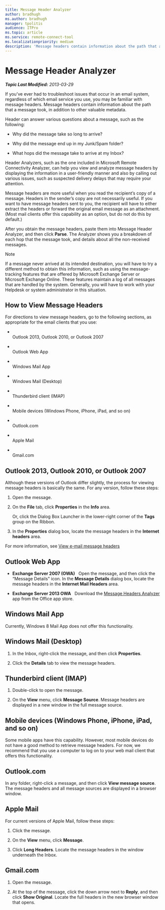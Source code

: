```yaml
---
title: Message Header Analyzer
author: bradhugh
ms.author: bradhugh
manager: tpolitis
audience: ITPro 
ms.topic: article 
ms.service: remote-connect-tool
ms.localizationpriority: medium
description: 'Message headers contain information about the path that a message took, in addition to other valuable metadata.'
---
```



# Message Header Analyzer


_**Topic Last Modified:** 2013-03-29_

If you’ve ever had to troubleshoot issues that occur in an email system, regardless of which email service you use, you may be familiar with message headers. Message headers contain information about the path that a message took, in addition to other valuable metadata.

Header can answer various questions about a message, such as the following:

  - Why did the message take so long to arrive?

  - Why did the message end up in my Junk/Spam folder?

  - What hops did the message take to arrive at my Inbox?

Header Analyzers, such as the one included in Microsoft Remote Connectivity Analyzer, can help you view and analyze message headers by displaying the information in a user-friendly manner and also by calling out various issues, such as suspected delivery delays that may require your attention.

Message headers are more useful when you read the recipient’s copy of a message. Headers in the sender’s copy are not necessarily useful. If you want to have message headers sent to you, the recipient will have to either extract the headers or forward the original email message as an attachment. (Most mail clients offer this capability as an option, but do not do this by default.)

After you obtain the message headers, paste them into Message Header Analyzer, and then click **Parse**. The Analyzer shows you a breakdown of each hop that the message took, and details about all the non-received messages.

<div class="alert">


> [!NOTE]
> If a message never arrived at its intended destination, you will have to try a different method to obtain this information, such as using the message-tracking features that are offered by Microsoft&nbsp;Exchange Server or Microsoft&nbsp;Exchange Online. These features maintain a log of all messages that are handled by the system. Generally, you will have to work with your Helpdesk or system administrator in this situation.


</div>

<div>

## How to View Message Headers

For directions to view message headers, go to the following sections, as appropriate for the email clients that you use:

  - <span></span>  
    Outlook 2013, Outlook 2010, or Outlook 2007

  - <span></span>  
    Outlook Web App

  - <span></span>  
    Windows Mail App

  - <span></span>  
    Windows Mail (Desktop)

  - <span></span>  
    Thunderbird client (IMAP)

  - <span></span>  
    Mobile devices (Windows Phone, iPhone, iPad, and so on)

  - <span></span>  
    Outlook.com

  - <span></span>  
    Apple Mail

  - <span></span>  
    Gmail.com

<span id="Outlook2013Outlook2010orOutlook2007"></span>

<div>

## Outlook 2013, Outlook 2010, or Outlook 2007

Although these versions of Outlook differ slightly, the process for viewing message headers is basically the same. For any version, follow these steps:

1.  Open the message.

2.  On the **File** tab, click **Properties** in the **Info** area.
    
    Or, click the Dialog Box Launcher in the lower-right corner of the **Tags** group on the Ribbon.

3.  In the **Properties** dialog box, locate the message headers in the **Internet headers** area.

For more information, see [View e-mail message headers](https://office.microsoft.com/outlook-help/view-e-mail-message-headers-ha001230300.aspx)

</div>

<span id="OutlookWebApp"></span>

<div>

## Outlook Web App

  - **Exchange Server 2007 (OWA)**   Open the message, and then click the “Message Details" icon. In the **Message Details** dialog box, locate the message headers in the **Internet Mail Headers** area.

  - **Exchange Server 2013 OWA**   Download the [Message Headers Analyzer](https://appsource.microsoft.com/product/office/WA104005406) app from the Office app store.

</div>

<span id="WindowsMailApp"></span>

<div>

## Windows Mail App

Currently, Windows 8 Mail App does not offer this functionality.

</div>

<span id="WindowsMailDesktop"></span>

<div>

## Windows Mail (Desktop)

1.  In the Inbox, right-click the message, and then click **Properties**.

2.  Click the **Details** tab to view the message headers.

</div>

<span id="ThunderbirdClientIMAP"></span>

<div>

## Thunderbird client (IMAP)

1.  Double-click to open the message.

2.  On the **View** menu, click **Message Source**. Message headers are displayed in a new window in the full message source.

</div>

<span id="MobileDevices"></span>

<div>

## Mobile devices (Windows Phone, iPhone, iPad, and so on)

Some mobile apps have this capability. However, most mobile devices do not have a good method to retrieve message headers. For now, we recommend that you use a computer to log on to your web mail client that offers this functionality.

</div>

<span id="Outlook_com"></span>

<div>

## Outlook.com

In any folder, right-click a message, and then click **View message source**. The message headers and all message sources are displayed in a browser window.

</div>

<span id="AppleMail"></span>

<div>

## Apple Mail

For current versions of Apple Mail, follow these steps:

1.  Click the message.

2.  On the **View** menu, click **Message**.

3.  Click **Long Headers**. Locate the message headers in the window underneath the Inbox.

</div>

<span id="Gmail_com"></span>

<div>

## Gmail.com

1.  Open the message.

2.  At the top of the message, click the down arrow next to **Reply**, and then click **Show Original**. Locate the full headers in the new browser window that opens.

</div>

</div>

</div>

<span> </span>

</div>

</div>

</div>

